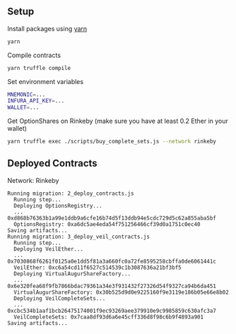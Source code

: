 ## Setup

Install packages using [yarn](https://yarnpkg.com/en/)

```bash
yarn
```

Compile contracts

```bash
yarn truffle compile
```

Set environment variables

```bash
MNEMONIC=...
INFURA_API_KEY=...
WALLET=...
```

Get OptionShares on Rinkeby (make sure you have at least 0.2 Ether in your wallet)

```bash
yarn truffle exec ./scripts/buy_complete_sets.js --network rinkeby
```

## Deployed Contracts
Network: Rinkeby

```
Running migration: 2_deploy_contracts.js
  Running step...
  Deploying OptionsRegistry...
  ... 0xd868b76363b1a99e1ddb9a6cfe16b74d5f13ddb94e5cdc729d5c62a855aba5bf
  OptionsRegistry: 0xa6dc5ae4eda54f751256466cf39d0a1751c0ec40
Saving artifacts...
Running migration: 3_deploy_veil_contracts.js
  Running step...
  Deploying VeilEther...
  ... 0x7030868f6261f0125a0e1dd5f81a3a660fc0a72fe8595258cbffa0de6061441c
  VeilEther: 0xc6a54cd11f6527c514539c1b3087636a21bf3bf5
  Deploying VirtualAugurShareFactory...
  ... 0x6e320fea68f9fb7866bdac79361a34e3f931432f27326d54f9327ca94b6da451
  VirtualAugurShareFactory: 0x30b525d9d0e9225160f9e3119e186b05e66e8b02
  Deploying VeilCompleteSets...
  ... 0xcbc534b1aaf1bcb26475174001f9ec93269aee379910e9c9985859c630afc3a7
  VeilCompleteSets: 0x7caa8df93d6a6e45cff336d8f98c6b9f4893a901
Saving artifacts...
```
